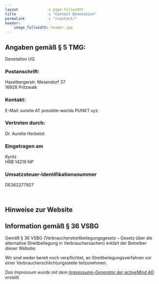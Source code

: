 ```yaml
---
layout              : page-fullwidth
title               : "Contact Denotation"
permalink           : "/contact/"
header:
    image_fullwidth: header.jpg
---
```


<h2>Angaben gemäß § 5 TMG:</h2>
<p>Denotation UG<br></p>
<h3>Postanschrift:</h3>
<p>Havelbergerstr. Mesendorf 37<br>16928 Pritzwalk<br></p>
<h3>Kontakt:</h3>
<p>E-Mail: aurelie AT possible-worlds PUNKT xyz</p>
<p></p><h3>Vertreten durch:</h3>
<p>Dr. Aurelie Herbelot<br></p>
<p></p><h3>Eingetragen am</h3>
<p>Kyritz<br>HRB 14219 NP<br></p>
<p></p><h3>Umsatzsteuer-Identifikationsnummer</h3>
<p>DE362277927<br></p>
<p><br></p>
<p></p><h2>Hinweise zur Website</h2>
<p></p><h2>Information gemäß § 36 VSBG</h2>
<p>Gemäß § 36 VSBG (Verbraucherstreitbeilegungsgesetz – Gesetz über die alternative Streitbeilegung in Verbrauchersachen) erklärt der Betreiber dieser Website:</p>
<p>Wir sind weder bereit noch verpflichtet, an Streitbeilegungsverfahren vor einer Verbraucherschlichtungsstelle teilzunehmen.</p>
<p></p><p><em>Das Impressum wurde mit dem <a href="https://www.activemind.de/datenschutz/generatoren/impressum/">Impressums-Generator der activeMind AG</a> erstellt.</em></p>

